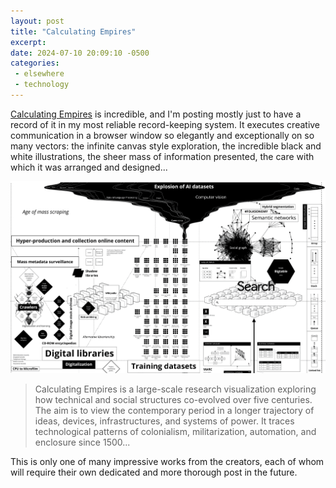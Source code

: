 ```yaml
---
layout: post
title: "Calculating Empires"
excerpt: 
date: 2024-07-10 20:09:10 -0500
categories: 
 - elsewhere
 - technology
---
```


[Calculating Empires](https://calculatingempires.net/) is incredible, and I'm posting mostly just to have a record of it in my most reliable record-keeping system. It executes creative communication in a browser window so elegantly and exceptionally on so many vectors: the infinite canvas style exploration, the incredible black and white illustrations, the sheer mass of information presented, the care with which it was arranged and designed...

![Screenshot of a small section of the project](/assets/2024/07/calc_emp.png "Screenshot of a small section of the project")

> Calculating Empires is a large-scale research visualization exploring how technical and social structures co-evolved over five centuries. The aim is to view the contemporary period in a longer trajectory of ideas, devices, infrastructures, and systems of power. It traces technological patterns of colonialism, militarization, automation, and enclosure since 1500...

This is only one of many impressive works from the creators, each of whom will require their own dedicated and more thorough post in the future.
